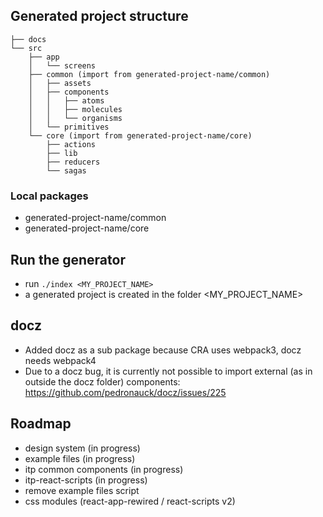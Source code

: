 ## Generated project structure

```
├── docs
└── src
    ├── app
    │   └── screens
    ├── common (import from generated-project-name/common)
    │   ├── assets
    │   ├── components
    │   │   ├── atoms
    │   │   ├── molecules
    │   │   └── organisms
    │   └── primitives
    └── core (import from generated-project-name/core)
        ├── actions
        ├── lib
        ├── reducers
        └── sagas
```

### Local packages

- generated-project-name/common
- generated-project-name/core

## Run the generator

- run `./index <MY_PROJECT_NAME>`
- a generated project is created in the folder <MY_PROJECT_NAME>

## docz

- Added docz as a sub package because CRA uses webpack3, docz needs webpack4
- Due to a docz bug, it is currently not possible to import external (as in outside the docz folder) components:
  https://github.com/pedronauck/docz/issues/225

## Roadmap

- design system (in progress)
- example files (in progress)
- itp common components (in progress)
- itp-react-scripts (in progress)
- remove example files script
- css modules (react-app-rewired / react-scripts v2)
